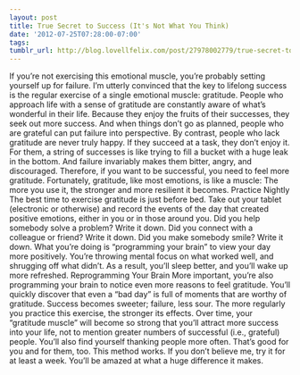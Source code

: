 ```yaml
---
layout: post
title: True Secret to Success (It's Not What You Think)
date: '2012-07-25T07:28:00-07:00'
tags: 
tumblr_url: http://blog.lovellfelix.com/post/27978002779/true-secret-to-success-its-not-what-you-think
---
```



If you’re not exercising this emotional muscle, you’re probably setting yourself up for failure.
I’m utterly convinced that the key to lifelong success is the regular exercise of a single emotional muscle: gratitude.
People who approach life with a sense of gratitude are constantly aware of what’s wonderful in their life. Because they enjoy the fruits of their successes, they seek out more success. And when things don’t go as planned, people who are grateful can put failure into perspective.
By contrast, people who lack gratitude are never truly happy. If they succeed at a task, they don’t enjoy it. For them, a string of successes is like trying to fill a bucket with a huge leak in the bottom. And failure invariably makes them bitter, angry, and discouraged.
Therefore, if you want to be successful, you need to feel more gratitude. Fortunately, gratitude, like most emotions, is like a muscle: The more you use it, the stronger and more resilient it becomes.
Practice Nightly
The best time to exercise gratitude is just before bed. Take out your tablet (electronic or otherwise) and record the events of the day that created positive emotions, either in you or in those around you.
Did you help somebody solve a problem? Write it down. Did you connect with a colleague or friend? Write it down. Did you make somebody smile? Write it down.
What you’re doing is “programming your brain” to view your day more positively. You’re throwing mental focus on what worked well, and shrugging off what didn’t. As a result, you’ll sleep better, and you’ll wake up more refreshed.
Reprogramming Your Brain
More important, you’re also programming your brain to notice even more reasons to feel gratitude. You’ll quickly discover that even a “bad day” is full of moments that are worthy of gratitude. Success becomes sweeter; failure, less sour.
The more regularly you practice this exercise, the stronger its effects.
Over time, your “gratitude muscle” will become so strong that you’ll attract more success into your life, not to mention greater numbers of successful (i.e., grateful) people. You’ll also find yourself thanking people more often. That’s good for you and for them, too.
This method works. If you don’t believe me, try it for at least a week. You’ll be amazed at what a huge difference it makes.

